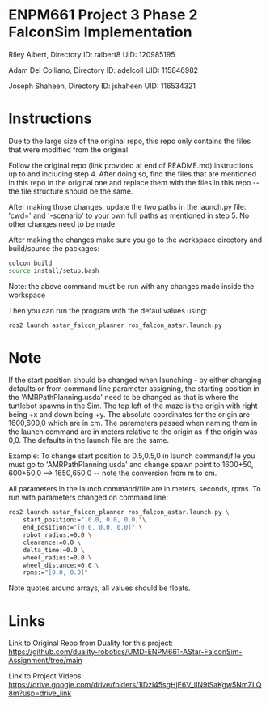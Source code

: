 # ENPM661 Project 3 Phase 2 FalconSim Implementation

Riley Albert,
Directory ID: ralbert8
UID: 120985195

Adam Del Colliano,
Directory ID: adelcoll
UID: 115846982

Joseph Shaheen,
Directory ID: jshaheen
UID: 116534321

# Instructions
Due to the large size of the original repo, this repo only contains the files that were modified from the original

Follow the original repo (link provided at end of README.md) instructions up to and including step 4. After doing so, find the files that are mentioned in this repo in the original one and replace them with the files in this repo -- the file structure should be the same.

After making those changes, update the two paths in the launch.py file: 'cwd=' and '-scenario' to your own full paths as mentioned in step 5. No other changes need to be made.

After making the changes make sure you go to the workspace directory and build/source the packages:

```sh
colcon build
source install/setup.bash
```
Note: the above command must be run with any changes made inside the workspace

Then you can run the program with the defaul values using:

```sh
ros2 launch astar_falcon_planner ros_falcon_astar.launch.py
```

# Note

If the start position should be changed when launching - by either changing defaults or from command line parameter assigning, the starting position in the 'AMRPathPlanning.usda' need to be changed as that is where the turtlebot spawns in the Sim. The top left of the maze is the origin with right being +x and down being +y. The absolute coordinates for the origin are 1600,600,0 which are in cm. The parameters passed when naming them in the launch command are in meters relative to the origin as if the origin was 0,0. The defaults in the launch file are the same.

Example: 
To change start position to 0.5,0.5,0 in launch command/file you must go to 'AMRPathPlanning.usda' and change spawn point to 1600+50, 600+50,0 --> 1650,650,0 -- note the conversion from m to cm.

All parameters in the launch command/file are in meters, seconds, rpms.
To run with parameters changed on command line:

```sh
ros2 launch astar_falcon_planner ros_falcon_astar.launch.py \
    start_position:="[0.0, 0.0, 0.0]"\
    end_position:="[0.0, 0.0, 0.0]" \
    robot_radius:=0.0 \
    clearance:=0.0 \
    delta_time:=0.0 \
    wheel_radius:=0.0 \
    wheel_distance:=0.0 \
    rpms:="[0.0, 0.0]"
```
Note quotes around arrays, all values should be floats.


# Links
Link to Original Repo from Duality for this project: 
https://github.com/duality-robotics/UMD-ENPM661-AStar-FalconSim-Assignment/tree/main

Link to Project Videos:
https://drive.google.com/drive/folders/1iDzi45sgHjE6V_lIN9iSaKgw5NmZLQ8m?usp=drive_link

